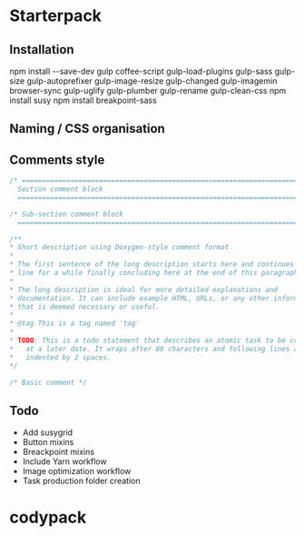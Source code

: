 # Starterpack
## Installation

npm install --save-dev gulp coffee-script gulp-load-plugins gulp-sass gulp-size gulp-autoprefixer gulp-image-resize gulp-changed gulp-imagemin browser-sync gulp-uglify gulp-plumber gulp-rename gulp-clean-css
npm install susy
npm install breakpoint-sass

## Naming / CSS organisation


## Comments style
```css
/* ==========================================================================
  Section comment block
  ========================================================================== */

/* Sub-section comment block
  ========================================================================== */

/**
* Short description using Doxygen-style comment format
*
* The first sentence of the long description starts here and continues on this
* line for a while finally concluding here at the end of this paragraph.
*
* The long description is ideal for more detailed explanations and
* documentation. It can include example HTML, URLs, or any other information
* that is deemed necessary or useful.
*
* @tag This is a tag named 'tag'
*
* TODO: This is a todo statement that describes an atomic task to be completed
*   at a later date. It wraps after 80 characters and following lines are
*   indented by 2 spaces.
*/

/* Basic comment */
```

## Todo
* Add susygrid
* Button mixins
* Breackpoint mixins
* Include Yarn workflow
* Image optimization workflow
* Task production folder creation
# codypack
